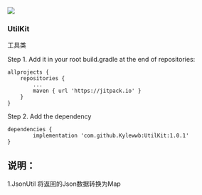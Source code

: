 [![](https://jitpack.io/v/Kylewwb/UtilKit.svg)](https://jitpack.io/#Kylewwb/UtilKit)


### UtilKit
工具类

Step 1. Add it in your root build.gradle at the end of repositories:

	allprojects {
		repositories {
			...
			maven { url 'https://jitpack.io' }
		}
	}
Step 2. Add the dependency

	dependencies {
	        implementation 'com.github.Kylewwb:UtilKit:1.0.1'
	}


## 说明： 

1.JsonUtil 将返回的Json数据转换为Map

